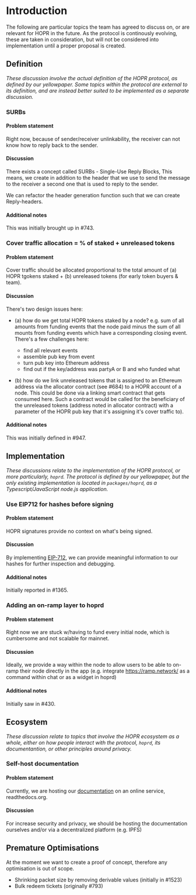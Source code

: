 # Introduction

The following are particular topics the team has agreed to discuss on, or are relevant for HOPR in the future. As the protocol is continously evolving, these are taken in consideration, but will not be considered into implementation until a proper proposal is created.

## Definition

_These discussion involve the actual definition of the HOPR protocol, as defined by our yellowpaper. Some topics within the protocol are external to its definition, and are instead better suited to be implemented as a separate discussion._

### SURBs

#### Problem statement

Right now, because of sender/receiver unlinkability, the receiver can not know how to reply back to the sender.

#### Discussion

There exists a concept called SURBs - Single-Use Reply Blocks, This means, we create in addition to the header that we use to send the message to the receiver a second one that is used to reply to the sender.

We can refactor the header generation function such that we can create Reply-headers.

#### Additional notes

This was initially brought up in #743.

### Cover traffic allocation = % of staked + unreleased tokens

#### Problem statement

Cover traffic should be allocated proportional to the total amount of (a) HOPR tgokens staked + (b) unreleased tokens (for early token buyers & team).

#### Discussion

There's two design issues here:

- (a) how do we get total HOPR tokens staked by a node? e.g. sum of all amounts from funding events that the node paid minus the sum of all mounts from funding events which have a corresponding closing event. There's a few challenges here:

  - find all relevant events
  - assemble pub key from event
  - turn pub key into Ethereum address
  - find out if the key/address was partyA or B and who funded what

- (b) how do we link unreleased tokens that is assigned to an Ethereum address via the allocator contract (see #684) to a HOPR account of a node. This could be done via a linking smart contract that gets consumed here. Such a contract would be called for the beneficiary of the unreleased tokens (address noted in allocator contract) with a parameter of the HOPR pub key that it's assigning it's cover traffic to).

#### Additional notes

This was initially defined in #947.

## Implementation

_These discussions relate to the implementation of the HOPR protocol, or more particularly, `hoprd`. The protocol is defined by our yellowpaper, but the only existing implementation is located in `packages/hoprd`, as a Typescript/JavaScript node.js application._

### Use EIP712 for hashes before signing

#### Problem statement

HOPR signatures provide no context on what's being signed.

#### Discussion

By implementing [EIP-712](https://eips.ethereum.org/EIPS/eip-712), we can provide meaningful information to our hashes for further inspection and debugging.

#### Additional notes

Initially reported in #1365.

### Adding an on-ramp layer to hoprd

#### Problem statement

Right now we are stuck w/having to fund every initial node, which is cumbersome and not scalable for mainnet.

#### Discussion

Ideally, we provide a way within the node to allow users to be able to on-ramp their node directly in the app (e.g. integrate https://ramp.network/ as a command within chat or as a widget in hoprd)

#### Additional notes

Initially saw in #430.

## Ecosystem

_These discussion relate to topics that involve the HOPR ecosystem as a whole, either on how people interact with the protocol, `hoprd`, its documentantion, or other principles around privacy._

### Self-host documentation

#### Problem statement

Currently, we are hosting our [documentation](http://docs.hoprnet.org/en/latest/) on an online service, readthedocs.org.

#### Discussion

For increase security and privacy, we should be hosting the documentation ourselves and/or via a decentralized platform (e.g. IPFS)

## Premature Optimisations

At the moment we want to create a proof of concept, therefore any optimisation
is out of scope.

- Shrinking packet size by removing derivable values (initially in #1523)
- Bulk redeem tickets (originally #793)
